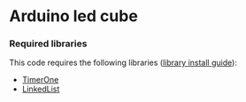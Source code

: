 # Arduino led cube

### Required libraries
This code requires the following libraries ([library install guide](https://www.arduino.cc/en/Guide/Libraries)):
 * [TimerOne](https://github.com/PaulStoffregen/TimerOne)
 * [LinkedList](https://github.com/ivanseidel/LinkedList)
